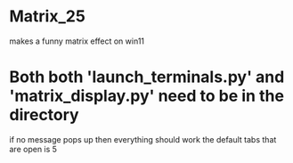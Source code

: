 # Matrix_25
makes a funny matrix effect on win11 
# Both both 'launch_terminals.py' and 'matrix_display.py' need to be in the directory
if no message pops up then everything should work
the default tabs that are open is 5
